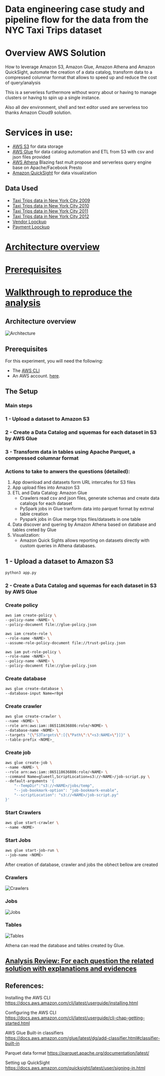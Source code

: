 # Data engineering case study and pipeline flow for the data from the NYC Taxi Trips dataset

# Overview AWS Solution
How to leverage Amazon S3, Amazon Glue, Amazon Athena and Amazon QuickSight, automate the creation of a data catalog, 
transform data to a compressed columnar format that allows to speed up and reduce the cost of query/analysis

This is a serverless furthermore without worry about or having to manage clusters or having to spin up a single instance.

Also all dev environment, shell and text editor used are serverless too thanks Amazon Cloud9 solution.

# Services in use:

- [AWS S3](https://aws.amazon.com/s3/) for data storage
- [AWS Glue](https://aws.amazon.com/pt/glue/) for data catalog automation and ETL from S3 with csv and json files provided
- [AWS Athena](https://aws.amazon.com/pt/athena/) Blazing fast mult propose and serverless query engine base on Apache/Facebook Presto
- [Amazon QuickSight](https://aws.amazon.com/quicksight/) for data visualization


## Data Used

- [Taxi Trips data in New York City 2009](https://s3.amazonaws.com/data-sprints-eng-test/data-sample_data-nyctaxi-trips-2009-json_corrigido.json) 
- [Taxi Trips data in New York City 2010](https://s3.amazonaws.com/data-sprints-eng-test/data-sample_data-nyctaxi-trips-2010-json_corrigido.json)
- [Taxi Trips data in New York City 2011](https://s3.amazonaws.com/data-sprints-eng-test/data-sample_data-nyctaxi-trips-2011-json_corrigido.json)
- [Taxi Trips data in New York City 2012](https://s3.amazonaws.com/data-sprints-eng-test/data-sample_data-nyctaxi-trips-2012-json_corrigido.json) 
- [Vendor Loockup](https://s3.amazonaws.com/data-sprints-eng-test/data-sample_data-nyctaxi-trips-2012-json_corrigido.json)
- [Payment Loockup](https://s3.amazonaws.com/data-sprints-eng-test/data-sample_data-nyctaxi-trips-2012-json_corrigido.json) 

# [Architecture overview](#architecture-overview)
# [Prerequisites](#prerequisites)
# [Walkthrough to reproduce the analysis](#the-setup)

## Architecture overview

![Architecture](screenshots/arch.png)

## Prerequisites

For this experiment, you will need the following:

- The [AWS CLI](https://docs.aws.amazon.com/cli/latest/userguide/cli-chap-install.html)
- An AWS account. [here](https://portal.aws.amazon.com/billing/signup/iam).

## The Setup 

### Main steps

### 1 - Upload a dataset to Amazon S3
### 2 - Create a Data Catalog and squemas for each dataset in S3 by AWS Glue
### 3 - Transform data in tables using Apache Parquet, a compressed columnar format

### Actions to take to anwers the questions (detailed):

1. App download and datasets form URL intercafes for S3 files
2. App upload files into Amazon S3
3. ETL and Data Catalog: Amazon Glue 
    - Crawlers read csv and json files, generate schemas and create data catalogs for each dataset
    - PySpark jobs in Glue tranform data into parquet format by extrnal table creation 
    - Pyspark jobs in Glue merge trips files/datasets in one table
4. Data discover and quering by Amazon Athena based on database and tables creted by Glue  
5. Visualization:
    - Amazon Quick Sights allows reporting on datasets directly with custom queries in Athena databases.


## 1 - Upload a dataset to Amazon S3

```bash
python3 app.py
```

### 2 - Create a Data Catalog and squemas for each dataset in S3 by AWS Glue


### Create policy
```bash
aws iam create-policy \
--policy-name <NAME> \
--policy-document file://glue-policy.json

aws iam create-role \
--role-name <NAME> \
--assume-role-policy-document file://trust-policy.json

aws iam put-role-policy \
--role-name <NAME> \
--policy-name <NAME> \
--policy-document file://glue-policy.json
```

### Create database
```bash
aws glue create-database \
--database-input Name=r8g4
```

### Create crawler
```bash
aws glue create-crawler \
--name <NOME> \
--role arn:aws:iam::865118636886:role/<NOME> \
--database-name <NOME> \
--targets "{\"S3Targets\":[{\"Path\":\"<s3:NAME>\"}]}" \
--table-prefix <NOME>_
```

### Create job
```bash
aws glue create-job \
--name <NAME> \
--role arn:aws:iam::865118636886:role/<NAME> \
--command Name=glueetl,ScriptLocation=s3://<NAME>/job-script.py \
--default-arguments '{
    "--TempDir":"s3://<NAME>/jobs/temp",
    "--job-bookmark-option": "job-bookmark-enable",
    "--scriptLocation": "s3://<NAME>/job-script.py"
}'
```

### Start Crawlers
```bash
aws glue start-crawler \
--name <NOME>
```

### Start Jobs
```bash
aws glue start-job-run \
--job-name <NOME>
```

After creation of database, crawler and jobs the obhect bellow are created 

### Crawlers
![Crawlers](screenshots/glue-crawlers.png)

### Jobs
![Jobs](screenshots/glue-jobs.png)

### Tables 
![Tables](screenshots/glue-table-schema.png)

Athena can read the database and tables created by Glue.

## [Analysis Review: For each question the related solution with explanations and evidences](Analysis/Analysis.html)

## References:
Installing the AWS CLI
https://docs.aws.amazon.com/cli/latest/userguide/installing.html

Configuring the AWS CLI
https://docs.aws.amazon.com/cli/latest/userguide/cli-chap-getting-started.html

AWS Glue Built-in classifiers
https://docs.aws.amazon.com/glue/latest/dg/add-classifier.html#classifier-built-in

Parquet data format
https://parquet.apache.org/documentation/latest/

Setting up QuickSight
https://docs.aws.amazon.com/quicksight/latest/user/signing-in.html
